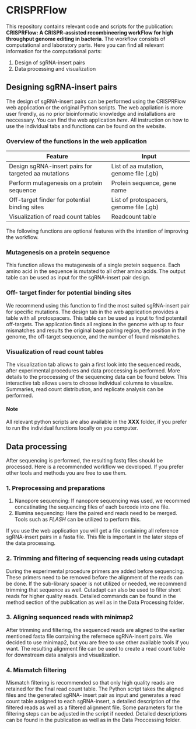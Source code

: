 # CRISPRFlow
This repository contains relevant code and scripts for the publication: **CRISPRFlow: A CRISPR-assisted recombineering workFlow for high throughput genome editing in bacteria**. 
The workflow consists of computational and laboratory parts. Here you can find 
all relevant information for the computational parts: 
1. Design of sgRNA-insert pairs
2. Data processing and visualization


## Designing sgRNA-insert pairs
The design of sgRNA-insert pairs can be performed using the CRISPRFlow web application or the original Python scripts. The web appliation is more user firendly, as no prior bioinformatic knowledge and 
installations are neccessary. You can find the web application *here*. All instruction on how to use the individual tabs and functions can be found on the website.

### Overview of the functions in the web application

| Feature                                             | Input|
|-----------------------------------------------------| --------|
| Design sgRNA-insert pairs for targeted aa mutations | List of aa mutation, genome file (.gb)  |
| Perform mutagenesis on a protein sequence           | Protein sequence, gene name|
| Off-target finder for potential binding sites       | List of protospacers, genome file (.gb)|
| Visualization of read count tables                  | Readcount table  |

The following functions are optional features with the intention of improving the workflow.

### Mutagenesis on a protein sequence
This function allows the mutagenesis of a single protein sequence. Each amino acid in the sequence is mutated to all other amino acids. The output table can 
be used as input for the sgRNA-insert pair design.

### Off- target finder for potential binding sites
We recommend using this function to find the most suited sgRNA-insert pair for specific mutations. The design tab in the web application provides a table with all protospacers. This 
table can be used as input to find potentail off-targets. The application finds all regions in the genome with up to four mismatches and results the original base pairing region, the position 
in the genome, the off-target sequence, and the number of found mismatches.

### Visualization of read count tables
The visualization tab allows to gain a first look into the sequenced reads, after experimental procedures and data proccessing is performed. More details to the proccessing of the sequencing data can be found below. 
This interactive tab allows users to choose individual columns to visualize. Summaries, read count distribution, and replicate analysis can be performed. 


#### Note

All relevant python scripts are also available in the **XXX** folder, if you prefer to run the individual functions locally on you computer.

## Data processing
After sequencing is performed, the resulting fastq files should be processed. Here is a recommended workflow we developed. If you prefer other tools and methods you are free to use them.  
 ### 1. Preprocessing and preparations
1. Nanopore sequencing: If nanopore sequencing was used, we recommed concatinating the sequencing files of each barcode into one file. 
2. Illumina sequencing: Here the paired end reads need to be merged. Tools such as *FLASH* can be utilized to perform this.

If you use the web application you will get a file containing all reference sgRNA-insert pairs in a fasta file. This file is important in the later steps of the data processing.

### 2. Trimming and filtering of sequencing reads using cutadapt
During the experimental procedure primers are added before sequencing. These primers need to be removed before the alignment of the reads can be done. If the sub-library spacer is not utilized or needed, we recommend trimming that sequence as well. Cutadapt can also be used to filter short reads for higher quality reads. Detailed commands can be found in the method section of the publication as well as in the Data Processing folder.

### 3. Aligning sequenced reads with minimap2
After trimming and filtering, the sequenced reads are aligned to the earlier mentioned fasta file containing the  refernece sgRNA-insert pairs. We decided to use minimap2, but you are free to use other available tools if you want. The resulting alignment file can be used to create a read count table for downstream data analysis and visualization.

### 4. Mismatch filtering 
Mismatch filtering is recommended so that only high quality reads are retained for the final read count table. The Python script takes the aligned files and the generated sgRNA- insert pair as input and generates a read count table assigned to each sgRNA-insert, a detailed description of the filtered reads as well as a filtered alignment file. Some parameters for the filtering steps can be adjusted in the script if needed. Detailed descriptions can be found in the publication as well as in the Data Proccessing folder.






